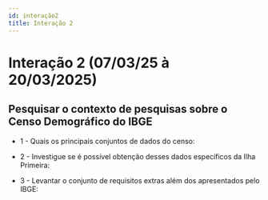 ```yaml
---
id: interação2
title: Interação 2
---
```


# Interação 2 (07/03/25 à 20/03/2025)

##  Pesquisar o contexto de pesquisas sobre o Censo Demográfico do IBGE

- 1 - Quais os principais conjuntos de dados do censo:



- 2 - Investigue se é possível obtenção desses dados específicos da Ilha Primeira:



 - 3 - Levantar o conjunto de requisitos extras além dos apresentados pelo IBGE:

